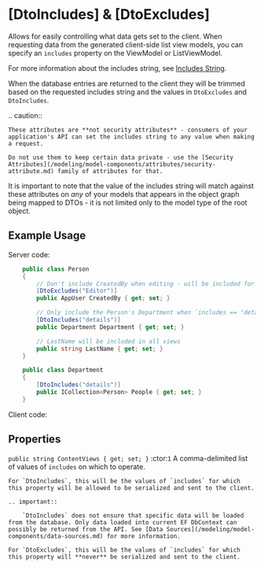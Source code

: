 
# [DtoIncludes] & [DtoExcludes]

Allows for easily controlling what data gets set to the client. When requesting data from the generated client-side list view models, you can specify an `includes` property on the ViewModel or ListViewModel. 

For more information about the includes string, see [Includes String](/concepts/includes.md).

When the database entries are returned to the client they will be trimmed based on the requested includes string and the values in `DtoExcludes` and `DtoIncludes`.

.. caution::

    These attributes are **not security attributes** - consumers of your application's API can set the includes string to any value when making a request.

    Do not use them to keep certain data private - use the [Security Attributes](/modeling/model-components/attributes/security-attribute.md) family of attributes for that.
   

It is important to note that the value of the includes string will match against these attributes on *any* of your models that appears in the object graph being mapped to DTOs - it is not limited only to the model type of the root object.

## Example Usage

Server code:

``` c#
    public class Person
    {
        // Don't include CreatedBy when editing - will be included for all other views
        [DtoExcludes("Editor")]
        public AppUser CreatedBy { get; set; }

        // Only include the Person's Department when `includes == "details"` on the TypeScript ViewModel.
        [DtoIncludes("details")]
        public Department Department { get; set; }

        // LastName will be included in all views
        public string LastName { get; set; }
    }

    public class Department
    {
        [DtoIncludes("details")]
        public ICollection<Person> People { get; set; }
    }
```

Client code:

<CodeTabs>
<template #vue>

``` ts
import { PersonListViewModel } from '@/viewmodels.g'

const personList = new PersonListViewModel();
personList.$includes = "Editor";
await personList.$load();
// Objects in personList.$items will not contain CreatedBy nor Department objects.

const personList2 = new PersonListViewModel();
personList2.$includes = "details";
await personList.$load();
// Objects in personList2.items will be allowed to contain both CreatedBy and Department objects. 
// Department will be allowed to include its other Person objects.
```

</template>
<template #knockout>

``` ts
var personList = new ListViewModels.PersonList();
personList.includes = "Editor";
personList.load(() => {
    // objects in personList.items will not contain CreatedBy nor Department objects.
});

var personList2 = new ListViewModels.PersonList();
personList2.includes = "details";
personList2.load(() => {
    // objects in personList2.items will be allowed to contain both CreatedBy and Department objects. Department will be allowed to include its other Person objects.
});
```

</template>
</CodeTabs>


## Properties

`public string ContentViews { get; set; }` :ctor:`1`
    A comma-delimited list of values of `includes` on which to operate.

    For `DtoIncludes`, this will be the values of `includes` for which this property will be allowed to be serialized and sent to the client.

    .. important::
    
        `DtoIncludes` does not ensure that specific data will be loaded from the database. Only data loaded into current EF DbContext can possibly be returned from the API. See [Data Sources](/modeling/model-components/data-sources.md) for more information.

    For `DtoExcludes`, this will be the values of `includes` for which this property will **never** be serialized and sent to the client.
